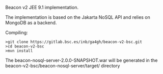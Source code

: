 Beacon v2 JEE 9.1 implementation.

The implementation is based on the Jakarta NoSQL API and relies on MongoDB as a backend.

Compiling:
```shell
>git clone https://gitlab.bsc.es/inb/ga4gh/beacon-v2-bsc.git
>cd beacon-v2-bsc
>mvn install
```
The beacon-nosql-server-2.0.0-SNAPSHOT.war will be generated in the beacon-v2-bsc/beacon-nosql-server/target/ directory
